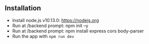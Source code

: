 ## Installation

* Install node.js v10.13.0: https://nodejs.org​
* Run at /backend prompt: npm init –y
* Run at /backend prompt: npm install express cors body-parser
* Run the app with `npm run dev`
